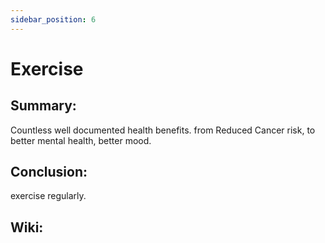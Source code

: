 ```yaml
---
sidebar_position: 6
---
```


# Exercise

## Summary: 

Countless well documented health benefits. 
from Reduced Cancer risk, to better mental health, 
better mood.

## Conclusion:

exercise regularly. 

## Wiki:




